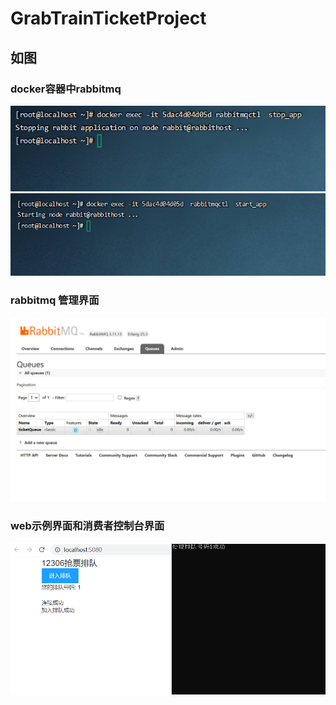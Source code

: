 # GrabTrainTicketProject


## 如图

### docker容器中rabbitmq
![image](https://raw.githubusercontent.com/WuLex/UsefulPicture/main/rabbitmqimg/grabtrainticket/result1.png)
![image](https://raw.githubusercontent.com/WuLex/UsefulPicture/main/rabbitmqimg/grabtrainticket/result4.png)
### rabbitmq 管理界面
![image](https://raw.githubusercontent.com/WuLex/UsefulPicture/main/rabbitmqimg/grabtrainticket/result2.png)

### web示例界面和消费者控制台界面
![image](https://raw.githubusercontent.com/WuLex/UsefulPicture/main/rabbitmqimg/grabtrainticket/result3.png)

